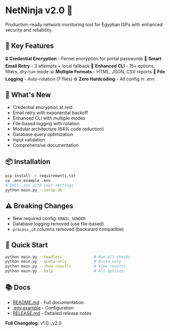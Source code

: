 # NetNinja v2.0 🚀

Production-ready network monitoring tool for Egyptian ISPs with enhanced security and reliability.

## 🎯 Key Features

🔒 **Credential Encryption** - Fernet encryption for portal passwords
📧 **Smart Email Retry** - 3 attempts + local fallback
🎯 **Enhanced CLI** - 15+ options, filters, dry-run mode
📊 **Multiple Formats** - HTML, JSON, CSV reports
📝 **File Logging** - Auto-rotation (7 files)
⚙️ **Zero Hardcoding** - All config in .env

## 🔄 What's New

- Credential encryption at rest
- Email retry with exponential backoff
- Enhanced CLI with multiple modes
- File-based logging with rotation
- Modular architecture (64% code reduction)
- Database query optimization
- Input validation
- Comprehensive documentation

## 📦 Installation

```bash
pip install -r requirements.txt
cp .env.example .env
# Edit .env with your settings
python main.py --setup-db
```

## ⚠️ Breaking Changes

- New required config: `EMAIL_SENDER`
- Database logging removed (use file-based)
- `process_id` columns removed (backward compatible)

## 🚀 Quick Start

```bash
python main.py --headless              # Run all checks
python main.py --quota-only            # Quota only
python main.py --show-results          # View results
python main.py --help                  # All options
```

## 📚 Docs

- [README.md](README.md) - Full documentation
- [.env.example](.env.example) - Configuration
- [RELEASE.md](RELEASE.md) - Detailed release notes

**Full Changelog:** v1.0...v2.0
